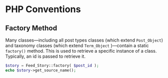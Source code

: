 # PHP Conventions


## Factory Method

Many classes—including all post types classes (which extend `Post_Object`) and taxonomy classes
(which extend `Term_Object` )—contain a static `factory()` method.  This is used to retrieve
a specific instance of a class.  Typically, an id is passed to retrieve it.

```php
$story = Feed_Story::factory( $post_id );
echo $story->get_source_name();
```
